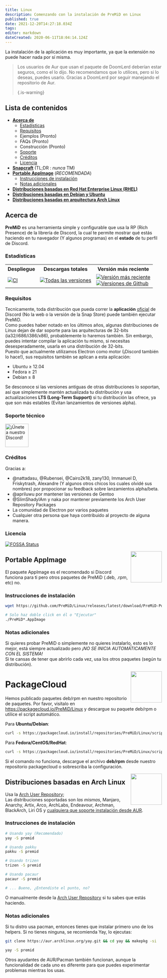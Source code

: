 ```yaml
---
title: Linux
description: Comenzando con la instalación de PreMiD en Linux
published: true
date: 2021-12-20T14:27:18.034Z
tags:
editor: markdown
dateCreated: 2020-06-11T18:04:14.124Z
---
```


La instalación de la aplicación es muy importante, ya que la extensión no puede hacer nada por sí misma.

> Los usuarios de Aur que usan el paquete de DoomLerd deberían estar seguros, como el lo dijo. No recomendamos que lo utilices, pero si lo deseas, puedes usarlo. Gracias a DoomLerd por seguir manejando el repositorio de Aur. 
> 
> {.is-warning}

## Lista de contenidos

- **[Acerca de](#about)**
  - [Estadísticas](#stats)
  - [Requisitos](#requirements)
  - Ejemplos (Pronto)
  - FAQs (Pronto)
  - Construcción (Pronto)
  - [Soporte](#support)
  - [Créditos](#credits)
  - [Licencia](#license)
- **[Snapcraft](#snapcraft)** (TL;DR : _nunca_ TM️)
- **[Portable AppImage](#appimage)** (_RECOMENDADA_)
  - [Instrucciones de instalación](#appimageinstall)
  - [Notas adicionales](#appimagenotes)
- [**Distribuciones basadas en Red Hat Enterprise Linux (RHEL)**](#packagecloud)
- [**Distribuciones basadas en Debian y Ubuntu**](#packagecloud)
- [**Distribuciones basadas en arquitectura Arch Linux**](#arch)

<a name="about"></a>

## Acerca de

**PreMiD** es una herramienta simple y configurable que usa la RP (Rich Presence) de la librería de Discord, la cual te permite mostrar qué estás haciendo en tu navegador (Y algunos programas) en el **estado** de tu perfil de Discord.

<a name="stats"></a>

### Estadísticas

<table>
  <tr>
    <th>Despliegue</th>
    <th>Descargas totales</th>
    <th>Versión más reciente</th>
  </tr>
  <tr>
    <td><a href="https://github.com/PreMiD/Linux/actions"><img src="https://github.com/PreMiD/Linux/workflows/CI/badge.svg?branch=master&event=push" alt="CI"></a></td>
    <td><a href="https://github.com/PreMiD/Linux/releases"><img src="https://img.shields.io/github/downloads/PreMiD/Linux/total.svg?maxAge=86400" alt="Todas las versiones"></a></td>
    <td><a href="https://github.com/PreMiD/Linux/releases/latest"><img src="https://img.shields.io/github/v/release/PreMiD/Linux.svg?maxAge=86400" alt="Versión más reciente"><br><img src="https://img.shields.io/github/downloads/PreMiD/Linux/latest/total.svg?maxAge=86400" alt="Versiones de Github"></a></td>
  </tr>
</table>

<a name="requirements"></a>

### Requisitos

Tecnicamente, toda distribución que pueda correr la **aplicación** [oficial](https://discordapp.com/download) de Discord (No la web o la versión de la Snap Store) puede también ejecutar PreMiD.<br/> Como puedes haber notado en los últimos años, algunas distribuciones de Linux dejan de dar soporte para las arquitecturas de 32-bits (ia32/i686/i386/x86), probablemente lo haremos también. Sin embargo, puedes intentar compilar la aplicación tu mismo, si necesitas desesperadamente, usarla en una distribución de 32-bits.<br/> Puesto que actualmente utilizamos Electron como motor (¡Discord también lo hace!), sus requisitos también se aplican a esta aplicación:

- Ubuntu ≥ 12.04
- Fedora ≥ 21
- Debian ≥ 8

Se desconoce si las versiones antiguas de otras distribuciones lo soportan, así que simplemente mantén actualizada tu distribución y usa actualizaciones **LTS (Long-Term Support)** si tu distribución las ofrece, ya que son más estables (Evitan lanzamientos de versiones alpha).

<a name="support"></a>

### Soporte técnico

<div>
  <a target="_blank" href="https://discord.premid.app/" title="¡Únete a nuestro Discord!">
    <img height="75px" draggable="false" src="https://discordapp.com/api/guilds/493130730549805057/widget.png?style=banner2" alt="¡Únete a nuestro Discord!">
  </a>
</div>

<a name="credits"></a>

### Créditos

Gracias a:

- @nattadasu, @Rubensei, @Cairo2k18, zany130, Immanuel D, Friskytrash, Alexandre (Y algunos otros chicos los cuales olvidé sus nombres) por propocionar su feedback sobre lanzamientos alpha/beta.
- @apriluwu por mantener las versiones de Gentoo
- @SlimShadyIAm y naka por mantener previamente los Arch User Repository Packages
- La comunidad de Electron por varios paquetes
- Cualquier otra persona que haya contribuido al proyecto de alguna manera.

<a name="license"></a>

### Licencia

[![FOSSA Status](https://app.fossa.io/api/projects/git%2Bgithub.com%2FPreMiD%2FLinux.svg?type=large)](https://app.fossa.io/projects/git%2Bgithub.com%2FPreMiD%2FLinux?ref=badge_large)

<img src="https://i.imgur.com/ACAxtmA.png" width="100" height="100" align="right" />

<a name="snapcraft"></a>

## Portable AppImage

El paquete AppImage es el recomendado si Discord funciona para ti pero otros paquetes de PreMiD (.deb, .rpm, etc) no.

<a name="appimageinstall"></a>

### Instrucciones de instalación

```bash
wget https://github.com/PreMiD/Linux/releases/latest/download/PreMiD-Portable.AppImage && chmod a+x PreMiD*.AppImage
```

```bash
# Solo haz doble click en él o "Ejecutar"
./PreMiD*.AppImage
```

<a name="appimagenotes"></a>

### Notas adicionales

Si quieres probar PreMiD o simplemente no quieres instalarlo, esto es lo mejor, está siempre actualizado pero _¡NO SE INICIA AUTOMÁTICAMENTE CON EL SISTEMA!_<br/> Si te cansas de tener que abrirlo cada vez, usa los otros paquetes (según tu distribución).

<img src="https://raw.githubusercontent.com/PreMiD/Linux/master/.github/packagecloud.png" width="100" height="100" align="right" />

<a name="packagecloud"></a>

# PackageCloud

Hemos publicado paquetes deb/rpm en nuestro repositorio de paquetes. Por favor, visítalo en https://packagecloud.io/PreMiD/Linux y descargue su paquete deb/rpm o utilice el script automático.

Para **Ubuntu/Debian**:

```bash
curl -s https://packagecloud.io/install/repositories/PreMiD/Linux/script.deb.sh | sudo bash
```

Para **Fedora/CentOS/RedHat**:

```bash
curl -s https://packagecloud.io/install/repositories/PreMiD/Linux/script.rpm.sh | sudo bash
```

Si el comando no funciona, descargue el archivo **deb/rpm** desde nuestro repositorio packagecloud o sobrescriba la configuración.

<a name="arch"></a>

<img src="https://raw.githubusercontent.com/PreMiD/Linux/86ae2fbd49499785281f388a5305b06e0d3ecfea/.github/iusearchbtw.svg" width="100" height="100" align="right" />

## Distribuciones basadas en Arch Linux

Usa la [Arch User Repository](https://aur.archlinux.org/packages/premid);<br/> Las distribuciones soportadas son _las mismas_, Manjaro, Anarchy, Artix, Arco, ArchLabs, Endeavour, Archman, BlackArch, Liri OS y [cualquiera que soporte instalación desde AUR](https://wiki.archlinux.org/index.php/Arch-based_distributions#Active).

<a name="archinstall"></a>

### Instrucciones de instalación

```bash
# Usando yay (Recomendado)
yay -S premid
```

```bash
# Usando pakku
pakku -S premid
```

```bash
# Usando trizen
trizen -S premid
```

```bash
# Usando pacaur
pacaur -S premid
```

```bash
# ... Bueno, ¿Entendiste el punto, no?
```

O manualmente desde la [Arch User Repository](https://aur.archlinux.org/packages/premid) si tu sabes que estás haciendo.

<a name="archnotes"></a>

### Notas adicionales

Si tu distro usa pacman, entonces tienes que instalar primero uno de los helpers. Si no tienes ninguna, se recomienda Yay, lo ejecutas:

```bash
git clone https://aur.archlinux.org/yay.git && cd yay && makepkg -si
```

```bash
yay -S premid
```

Otros ayudantes de AUR/Pacman también funcionan, aunque la funcionalidad de cada uno es diferente para que puedes experimentar problemas mientras los usas.

